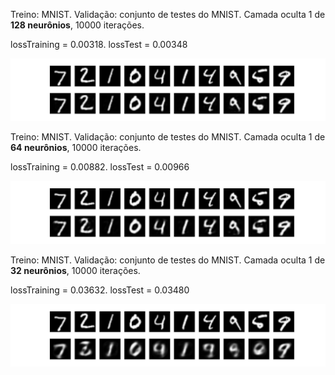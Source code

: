 Treino: MNIST. Validação: conjunto de testes do MNIST. Camada oculta 1 de **128 neurônios**, 10000 iterações. 

lossTraining = 0.00318. lossTest = 0.00348

![alt text](mnist_128_0.00318_0.00348.png)



Treino: MNIST. Validação: conjunto de testes do MNIST. Camada oculta 1 de **64 neurônios**, 10000 iterações. 

lossTraining = 0.00882. lossTest = 0.00966

![alt text](mnist_64_0.00882_0.00966.png)




Treino: MNIST. Validação: conjunto de testes do MNIST. Camada oculta 1 de **32 neurônios**, 10000 iterações. 

lossTraining = 0.03632. lossTest = 0.03480

![alt text](mnist_32_0.03632_0.03480.png)

